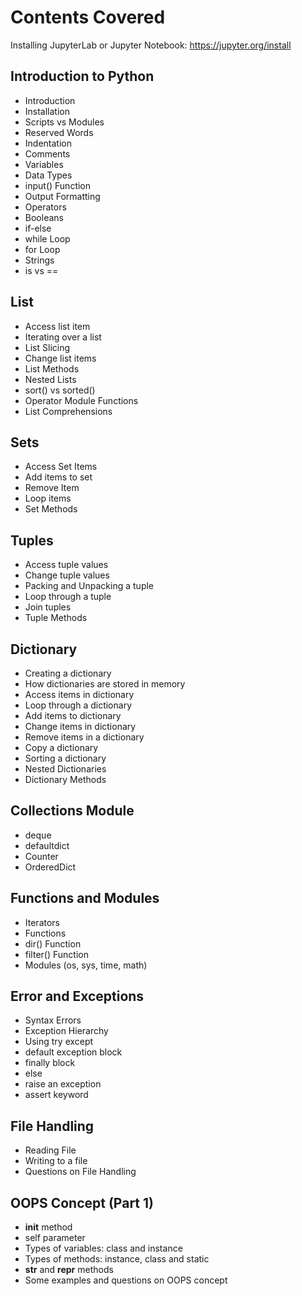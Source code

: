 # Contents Covered
Installing JupyterLab or Jupyter Notebook: https://jupyter.org/install

## Introduction to Python
- Introduction
- Installation
- Scripts vs Modules
- Reserved Words
- Indentation
- Comments
- Variables
- Data Types
- input() Function
- Output Formatting
- Operators
- Booleans
- if-else
- while Loop
- for Loop
- Strings
- is vs ==

## List
- Access list item
- Iterating over a list
- List Slicing
- Change list items
- List Methods
- Nested Lists
- sort() vs sorted()
- Operator Module Functions
- List Comprehensions

## Sets
- Access Set Items
- Add items to set
- Remove Item
- Loop items
- Set Methods

## Tuples
- Access tuple values
- Change tuple values
- Packing and Unpacking a tuple
- Loop through a tuple
- Join tuples
- Tuple Methods

## Dictionary
- Creating a dictionary
- How dictionaries are stored in memory
- Access items in dictionary
- Loop through a dictionary
- Add items to dictionary
- Change items in dictionary
- Remove items in a dictionary
- Copy a dictionary
- Sorting a dictionary
- Nested Dictionaries
- Dictionary Methods

## Collections Module
- deque
- defaultdict
- Counter
- OrderedDict

## Functions and Modules
- Iterators
- Functions
- dir() Function
- filter() Function
- Modules (os, sys, time, math)

## Error and Exceptions
- Syntax Errors
- Exception Hierarchy
- Using try except
- default exception block
- finally block
- else
- raise an exception
- assert keyword

## File Handling
- Reading File
- Writing to a file
- Questions on File Handling

## OOPS Concept (Part 1)
- __init__ method
- self parameter
- Types of variables: class and instance
- Types of methods: instance, class and static
- __str__ and __repr__ methods
- Some examples and questions on OOPS concept
